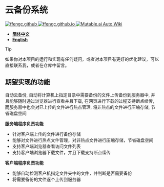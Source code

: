 # 云备份系统

<a href="https://github.com/ffengc">
    <img src="https://img.shields.io/static/v1?label=Github&message=ffengc&color=blue" alt="ffengc.github">
</a>
<a href="https://ffengc.github.io">
    <img src="https://img.shields.io/static/v1?label=Page&message=ffengc.github.io&color=red" alt="ffengc.github.io">
</a>
<a href="https://ffengc.github.io/gh-blog/">
    <img src="https://img.shields.io/static/v1?label=Blog&message=Blog Page&color=brightgreen" alt="Mutable.ai Auto Wiki">
</a>

</div>

- **[简体中文](./docs/README-cn.md)**
- **[English](./README.md)**

> [!TIP]
> 如果你对本项目的运行和实现有任何疑问，或者对本项目有更好的优化建议，可以直接联系我，或者在仓库中留言。

## 期望实现的功能

自动云备份, 自动将计算机上指定目录中需要备份的文件上传备份到服务器中, 并且能够随时通过浏览器进行查看并且下载, 在网页进行下载的过程支持断点续传, 而服务器中也会对已上传的文件进行热点管理, 将非热点的文件进行压缩存储, 节省磁盘空间

**服务端程序负责功能**
- 针对客户端上传的文件进行备份存储
- 能够对文件进行热点文件管理，对非热点文件进行压缩存储，节省磁盘空间
- 支持客户端浏览器查看访问文件列表
- 支持客户端浏览器下载文件，并且下载支持断点续传

**客户端程序负责功能**
- 能够自动检测客户机指定文件夹中的文件，并判断是否需要备份
- 将需要备份的文件逐个上传到服务器